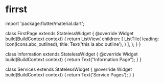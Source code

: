 # firrst
import 'package:flutter/material.dart';

class FirstPage extends StatelessWidget {
  @override
  Widget build(BuildContext context) {
    return ListView(
      children: [
        ListTile(
          leading: Icon(Icons.abc_outlined),
          title: Text('this ia abc outline'),
        )
      ],
    );
  }
}

class Information extends StatelessWidget {
  @override
  Widget build(BuildContext context) {
    return Text("Information Page");
  }
}

class Services extends StatelessWidget {
  @override
  Widget build(BuildContext context) {
    return Text('Service Pages');
  }
}
